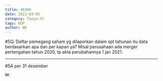 ```yaml
---
title: 46366
date: 2021-03-05
category: Tanya-SC
tags: KUP
author: NK
---
```


#5Q. Daftar pemegang saham yg dilaporkan dalam spt tahunan itu data berdasarkan apa dan per kapan ya? Misal perusahaan ada merger pertengahan tahun 2020, tp akta perubahannya 1 jan 2021.

---

#5A per 31 desember

`NK`
